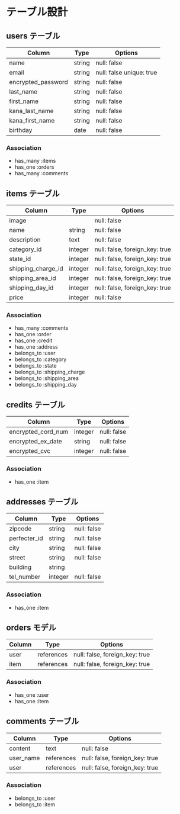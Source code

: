 # テーブル設計

## users テーブル

| Column             | Type   | Options     |
| ------------------ | ------ | ----------- |
| name      　　　     | string | null: false |
| email              | string | null: false unique: true|
| encrypted_password | string | null: false |
| last_name          | string | null: false |
| first_name         | string | null: false |
| kana_last_name     | string | null: false |
| kana_first_name    | string | null: false |
| birthday           | date   | null: false |

### Association

- has_many :items
- has_one :orders
- has_many :comments

## items テーブル

| Column              | Type       | Options     |
| ------------------  | ------     | ----------- |
| image               |            | null: false |
| name                | string     | null: false |
| description         | text       | null: false |
| category_id         | integer    | null: false, foreign_key: true |
| state_id        | integer    | null: false, foreign_key: true |
| shipping_charge_id  | integer    | null: false, foreign_key: true |
| shipping_area_id    | integer    | null: false, foreign_key: true |
| shipping_day_id     | integer    | null: false, foreign_key: true |
| price               | integer    | null: false |

### Association

- has_many :comments
- has_one :order
- has_one :credit
- has_one :address
- belongs_to :user
- belongs_to :category
- belongs_to :state
- belongs_to :shipping_charge
- belongs_to :shipping_area
- belongs_to :shipping_day


## credits テーブル

| Column              | Type       | Options     |
| ------------------  | ------     | ----------- |
| encrypted_cord_num  | integer    | null: false |
| encrypted_ex_date   | string     | null: false |
| encrypted_cvc       | integer    | null: false |

### Association

- has_one :item

## addresses テーブル

| Column              | Type       | Options     |
| ------------------  | ------     | ----------- |
| zipcode             | string     | null: false |
| perfecter_id        | string     | null: false |
| city                | string     | null: false |
| street              | string     | null: false |
| building            | string     |             |
| tel_number          | integer    | null: false |

### Association
- has_one :item

## orders モデル

| Column    | Type       | Options     |
| ----------| -----------| ------------|
| user      | references | null: false, foreign_key: true |
| item      | references | null: false, foreign_key: true |


### Association
- has_one :user
- has_one :item

## comments テーブル

| Column    | Type       | Options     |
| ----------| -----------| ------------|
| content   | text       | null: false |
| user_name | references | null: false, foreign_key: true |
| user      | references | null: false, foreign_key: true |

### Association

- belongs_to :user
- belongs_to :item
